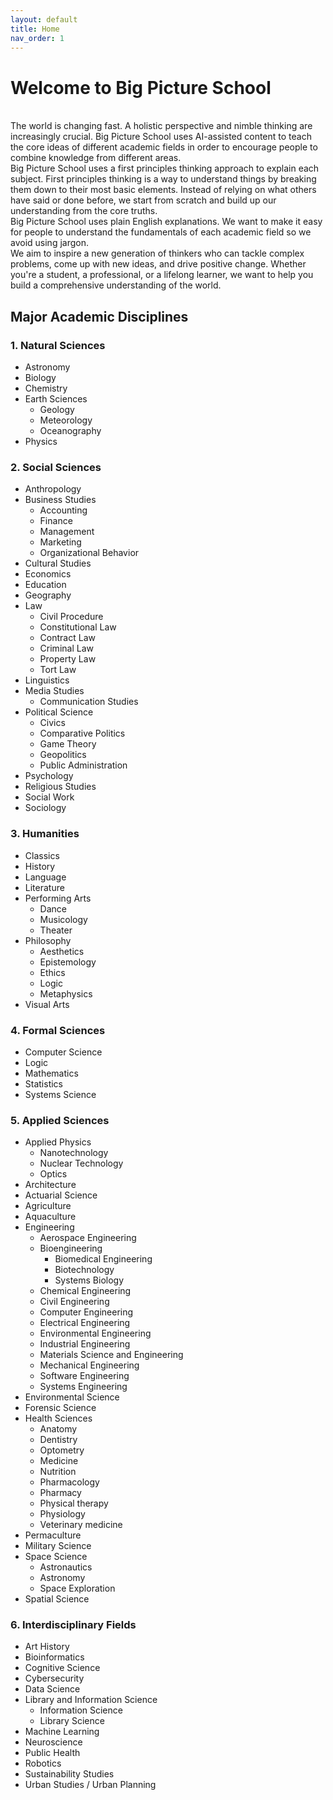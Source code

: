 ```yaml
---
layout: default
title: Home
nav_order: 1
---
```


# **Welcome to Big Picture School**
<br/>
The world is changing fast. A holistic perspective and nimble thinking are increasingly crucial. Big Picture School uses AI-assisted content to teach the core ideas of different academic fields in order to encourage people to combine knowledge from different areas. 
<br/>
Big Picture School uses a first principles thinking approach to explain each subject. First principles thinking is a way to understand things by breaking them down to their most basic elements. Instead of relying on what others have said or done before, we start from scratch and build up our understanding from the core truths. 
<br/>
Big Picture School uses plain English explanations. We want to make it easy for people to understand the fundamentals of each academic field so we avoid using jargon. 
<br/>
We aim to inspire a new generation of thinkers who can tackle complex problems, come up with new ideas, and drive positive change. Whether you're a student, a professional, or a lifelong learner, we want to help you build a comprehensive understanding of the world.

## Major Academic Disciplines

### 1. Natural Sciences
* Astronomy
* Biology
* Chemistry
* Earth Sciences
  * Geology
  * Meteorology
  * Oceanography
* Physics

### 2. Social Sciences
* Anthropology
* Business Studies
  * Accounting
  * Finance
  * Management
  * Marketing
  * Organizational Behavior
* Cultural Studies
* Economics
* Education
* Geography
* Law
  * Civil Procedure
  * Constitutional Law
  * Contract Law
  * Criminal Law
  * Property Law
  * Tort Law
* Linguistics
* Media Studies
  * Communication Studies
* Political Science
  * Civics
  * Comparative Politics
  * Game Theory 
  * Geopolitics
  * Public Administration
* Psychology
* Religious Studies
* Social Work
* Sociology

### 3. Humanities
* Classics
* History
* Language
* Literature
* Performing Arts
  * Dance
  * Musicology
  * Theater
* Philosophy
  * Aesthetics
  * Epistemology
  * Ethics
  * Logic
  * Metaphysics
* Visual Arts

### 4. Formal Sciences
* Computer Science
* Logic
* Mathematics
* Statistics
* Systems Science

### 5. Applied Sciences
* Applied Physics
  * Nanotechnology
  * Nuclear Technology
  * Optics
* Architecture 
* Actuarial Science 
* Agriculture
* Aquaculture
* Engineering
  * Aerospace Engineering
  * Bioengineering
    * Biomedical Engineering
    * Biotechnology
    * Systems Biology
  * Chemical Engineering
  * Civil Engineering
  * Computer Engineering
  * Electrical Engineering
  * Environmental Engineering
  * Industrial Engineering
  * Materials Science and Engineering
  * Mechanical Engineering
  * Software Engineering
  * Systems Engineering 
* Environmental Science
* Forensic Science
* Health Sciences
  * Anatomy
  * Dentistry
  * Optometry
  * Medicine
  * Nutrition
  * Pharmacology
  * Pharmacy
  * Physical therapy
  * Physiology
  * Veterinary medicine
* Permaculture
* Military Science
* Space Science
  * Astronautics
  * Astronomy
  * Space Exploration
* Spatial Science

### 6. Interdisciplinary Fields
* Art History
* Bioinformatics
* Cognitive Science
* Cybersecurity
* Data Science
* Library and Information Science
  * Information Science
  * Library Science
* Machine Learning
* Neuroscience
* Public Health
* Robotics
* Sustainability Studies
* Urban Studies / Urban Planning
  
